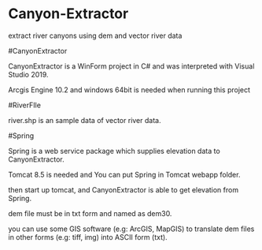 # Canyon-Extractor

extract river canyons using dem and vector river data

#CanyonExtractor

CanyonExtractor is a WinForm project in C# and was interpreted with Visual Studio 2019.

Arcgis Engine 10.2 and windows 64bit is needed when running this project

#RiverFIle

river.shp is an sample data of vector river data.

#Spring 

Spring is a web service package which supplies elevation data to CanyonExtractor.

Tomcat 8.5 is needed and You can put Spring in Tomcat webapp folder.

then start up tomcat, and CanyonExtractor is able to get elevation from Spring.

dem file must be in txt form and named as dem30.

you can use some GIS software (e.g: ArcGIS, MapGIS) to translate dem files in other forms (e.g: tiff, img) into ASCII form (txt).


